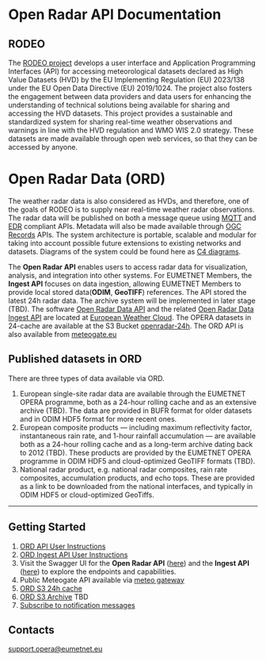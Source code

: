 # Open Radar API Documentation


## RODEO

The [RODEO project](https://rodeo-project.eu/) develops a user interface and Application Programming Interfaces (API) for accessing meteorological datasets declared as High Value Datasets (HVD) by the EU Implementing Regulation (EU) 2023/138 under the EU Open Data Directive (EU) 2019/1024. The project also fosters the engagement between data providers and data users for enhancing the understanding of technical solutions being available for sharing and accessing the HVD datasets.
This project provides a sustainable and standardized system for sharing real-time weather observations and warnings in line with the HVD regulation and WMO WIS 2.0 strategy. These datasets are made available through open web services, so that they can be accessed by anyone.

# Open Radar Data (ORD)

The weather radar data is also considered as HVDs, and therefore, one of the goals of RODEO is to supply near real-time weather radar observations. The radar data will be published on both a message queue using [MQTT](https://mqtt.org/) and [EDR](https://ogcapi.ogc.org/edr/) compliant APIs. Metadata will also be made available through [OGC Records](https://ogcapi.ogc.org/records/) APIs. The system architecture is portable, scalable and modular for taking into account possible future extensions to existing networks and datasets. Diagrams of the system could be found here as [C4 diagrams](https://github.com/EUMETNET/openradardata-technical-architecture/tree/ingest/source/images/c4-container-openradar-wp6-user.png).


The **Open Radar API** enables users to access radar data for visualization, analysis, and integration into other systems. For EUMETNET Members, the **Ingest API** focuses on data ingestion, allowing EUMETNET Members to provide local stored data(**ODIM**, **GeoTIFF**) references. The API stored the latest 24h radar data. The archive system will be implemented in later stage (TBD). 
The software [Open Radar Data API](https://radar.meteogate.eu/api/) and the related [Open Radar Data Ingest API](https://radar.meteogate.eu/ingest/) are located at [European Weather Cloud](https://europeanweather.cloud/). The OPERA datasets in 24-cache are available at the S3 Bucket [openradar-24h](https://s3.waw3-1.cloudferro.com/openradar-24h/). The ORD API is also available from [meteogate.eu](https://api.meteogate.eu/ord/edr)



## Published datasets in ORD
There are three types of data available via ORD.
1. European single-site radar data are available through the EUMETNET OPERA programme, both as a 24-hour rolling cache and as an extensive archive (TBD). The data are provided in BUFR format for older datasets and in ODIM HDF5 format for more recent ones.
2. European composite products — including maximum reflectivity factor, instantaneous rain rate, and 1-hour rainfall accumulation — are available both as a 24-hour rolling cache and as a long-term archive dating back to 2012 (TBD). These products are provided by the EUMETNET OPERA programme in ODIM HDF5 and cloud-optimized GeoTIFF formats (TBD).
3. National radar product, e.g. national radar composites, rain rate composites, accumulation products, and echo tops. These are provided as a link to be downloaded from the national interfaces, and typically in ODIM HDF5 or cloud-optimized GeoTiffs.

---
## Getting Started

1. [ORD API User Instructions](ORD_API.md)
2. [ORD Ingest API User Instructions](ORD_INGEST.md)
3. Visit the Swagger UI for the **Open Radar API** ([here](https://radar.meteogate.eu/api/docs)) and the **Ingest API** ([here](https://radar.meteogate.eu/ingest/docs)) to explore the endpoints and capabilities.
4. Public Meteogate API available via [meteo gateway](https://api.meteogate.eu/ord/edr)
5. [ORD S3 24h cache](https://s3.waw3-1.cloudferro.com/openradar-24h/)
6. [ORD S3 Archive](https://s3.waw3-1.cloudferro.com/openradar-archive/) TBD
7. [Subscribe to notification messages](ORD_MQTT.md)

## Contacts
support.opera@eumetnet.eu
